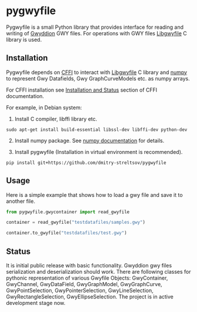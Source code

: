 # pygwyfile
Pygwyfile is a small Python library that provides interface for reading and writing of [Gwyddion](http://gwyddion.net/) GWY files. For operations with GWY files [Libgwyfile](http://libgwyfile.sourceforge.net/) C library is used.

## Installation
Pygwyfile depends on [CFFI](http://cffi.readthedocs.io/en/latest/) to interact with [Libgwyfile](http://libgwyfile.sourceforge.net/) C library and [numpy](http://www.numpy.org/) to represent Gwy Datafields, Gwy GraphCurveModels etc. as numpy arrays.

For CFFI installation see [Installation and Status](http://cffi.readthedocs.io/en/latest/installation.html) section of CFFI documentation.

For example, in Debian system:

1. Install C compiler, libffi library etc. 

```
sudo apt-get install build-essential libssl-dev libffi-dev python-dev
```
2. Install numpy package. See [numpy documentation](https://docs.scipy.org/doc/numpy-1.12.0/user/install.html) for details.

3. Install pygwyfile (Installation in virtual environment is recommended).

```
pip install git+https://github.com/dmitry-streltsov/pygwyfile
```
## Usage
Here is a simple example that shows how to load a gwy file and save it to another file.

```python
from pygwyfile.gwycontainer import read_gwyfile

container = read_gwyfile("testdatafiles/samples.gwy")

container.to_gwyfile("testdatafiles/test.gwy")
```

## Status
It is initial public release with basic functionality. Gwyddion gwy files serialization and deserialization should work. There are following classes for pythonic representation of various Gwyfile Objects: GwyContainer, GwyChannel, GwyDataField, GwyGraphModel, GwyGraphCurve, GwyPointSelection, GwyPointerSelection, GwyLineSelection, GwyRectangleSelection, GwyEllipseSelection. The project is in active development stage now.
